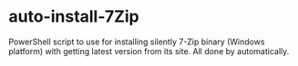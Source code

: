 # auto-install-7Zip
PowerShell script to use for installing silently 7-Zip binary (Windows platform) with getting latest version from its site. All done by automatically.
